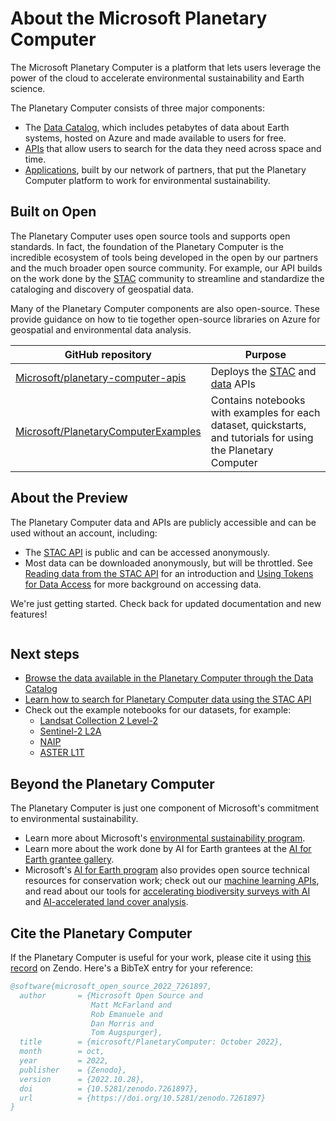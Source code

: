 # About the Microsoft Planetary Computer

The Microsoft Planetary Computer is a platform that lets users leverage the power of the cloud to accelerate environmental sustainability and Earth science.

The Planetary Computer consists of three major components:

- The [Data Catalog](https://planetarycomputer.microsoft.com/catalog), which includes petabytes of data about Earth systems, hosted on Azure and made available to users for free.
- [APIs](../reference/stac.md) that allow users to search for the data they need across space and time.
- [Applications](https://planetarycomputer.microsoft.com/applications), built by our network of partners, that put the Planetary Computer platform to work for environmental sustainability.

## Built on Open

The Planetary Computer uses open source tools and supports open standards. In fact, the foundation of the Planetary Computer is the incredible ecosystem of tools being developed in the open by our partners and the much broader open source community. For example, our API builds on the work done by the [STAC](https://stacspec.org/) community to streamline and standardize the cataloging and discovery of geospatial data.

Many of the Planetary Computer components are also open-source. These provide guidance on how to tie together open-source libraries on Azure for geospatial and environmental data analysis.

| GitHub repository                                                                                     | Purpose                                                                                                                                                                                |
|-------------------------------------------------------------------------------------------------------|----------------------------------------------------------------------------------------------------------------------------------------------------------------------------------------|
| [Microsoft/planetary-computer-apis](https://github.com/Microsoft/planetary-computer-apis)             | Deploys the [STAC](https://planetarycomputer.microsoft.com/docs/reference/stac/) and [data](https://planetarycomputer.microsoft.com/docs/reference/data/) APIs                         |
| [Microsoft/PlanetaryComputerExamples](https://github.com/microsoft/planetarycomputerexamples)         | Contains notebooks with examples for each dataset, quickstarts, and tutorials for using the Planetary Computer                                                                         |

## About the Preview

The Planetary Computer data and APIs are publicly accessible and can be used without an account, including:

- The [STAC API](../reference/stac) is public and can be accessed anonymously.
- Most data can be downloaded anonymously, but will be throttled. See [Reading data from the STAC API](../quickstarts/reading-stac.ipynb) for an introduction and [Using Tokens for Data Access](../concepts/sas) for more background on accessing data.

We're just getting started. Check back for updated documentation and new features!

```{tip} To report issues, ask questions, or engage in community discussions please visit our [GitHub repository](https://github.com/microsoft/PlanetaryComputer).
```

## Next steps

- [Browse the data available in the Planetary Computer through the Data Catalog](https://planetarycomputer.microsoft.com/catalog)
- [Learn how to search for Planetary Computer data using the STAC API](../quickstarts/reading-stac.ipynb)
- Check out the example notebooks for our datasets, for example:
  - [Landsat Collection 2 Level-2](https://planetarycomputer.microsoft.com/dataset/landsat-c2-l2#Example-Notebook)
  - [Sentinel-2  L2A](https://planetarycomputer.microsoft.com/dataset/sentinel-2-l2a#Example-Notebook)
  - [NAIP](https://planetarycomputer.microsoft.com/dataset/naip#Example-Notebook)
  - [ASTER L1T](https://planetarycomputer.microsoft.com/dataset/aster-l1t#Example-Notebook)

## Beyond the Planetary Computer

The Planetary Computer is just one component of Microsoft's commitment to environmental sustainability.

- Learn more about Microsoft's [environmental sustainability program](https://www.microsoft.com/en-us/corporate-responsibility/sustainability).
- Learn more about the work done by AI for Earth grantees at the [AI for Earth grantee gallery](https://aka.ms/ai4egrantees).
- Microsoft's [AI for Earth program](https://aka.ms/aiforearth) also provides open source technical resources for conservation work; check out our [machine learning APIs](https://aka.ms/ai4eapis), and read about our tools for [accelerating biodiversity surveys with AI](https://aka.ms/biodiversitysurveys) and [AI-accelerated land cover analysis](https://aka.ms/landcovermapping).

## Cite the Planetary Computer

If the Planetary Computer is useful for your work, please cite it using [this record](https://zenodo.org/record/7261897) on Zendo. Here's a BibTeX entry for your reference:

```bibtex
@software{microsoft_open_source_2022_7261897,
  author       = {Microsoft Open Source and
                  Matt McFarland and
                  Rob Emanuele and
                  Dan Morris and
                  Tom Augspurger},
  title        = {microsoft/PlanetaryComputer: October 2022},
  month        = oct,
  year         = 2022,
  publisher    = {Zenodo},
  version      = {2022.10.28},
  doi          = {10.5281/zenodo.7261897},
  url          = {https://doi.org/10.5281/zenodo.7261897}
}
```
